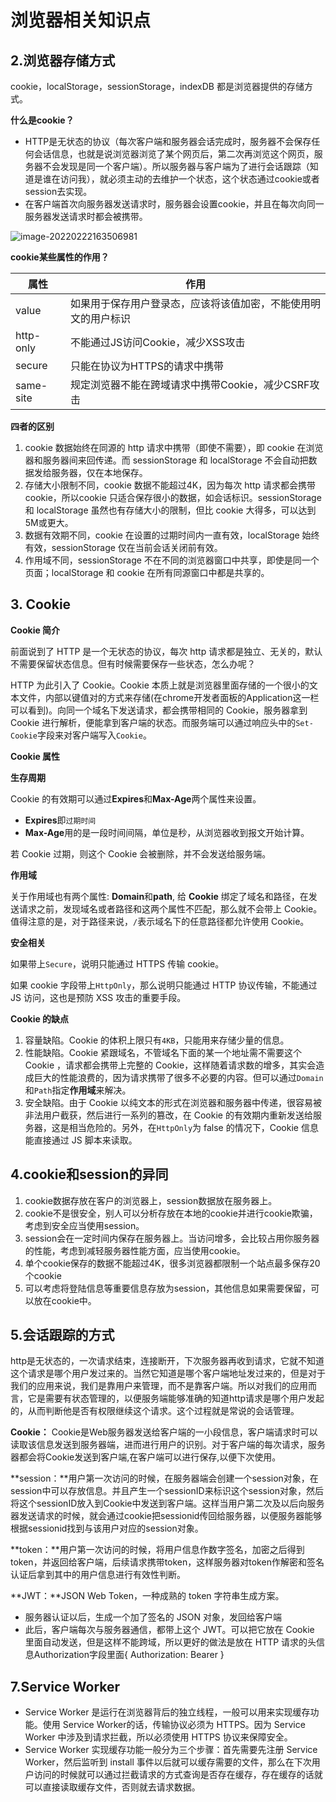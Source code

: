 # 浏览器相关知识点



## 2.浏览器存储方式

cookie，localStorage，sessionStorage，indexDB 都是浏览器提供的存储方式。

**什么是cookie？**

+ HTTP是无状态的协议（每次客户端和服务器会话完成时，服务器不会保存任何会话信息，也就是说浏览器浏览了某个网页后，第二次再浏览这个网页，服务器不会发现是同一个客户端）。所以服务器与客户端为了进行会话跟踪（知道是谁在访问我），就必须主动的去维护一个状态，这个状态通过cookie或者session去实现。
+ 在客户端首次向服务器发送请求时，服务器会设置cookie，并且在每次向同一服务器发送请求时都会被携带。

![image-20220222163506981](C:\Users\64554\AppData\Roaming\Typora\typora-user-images\image-20220222163506981.png)



**cookie某些属性的作用？**

| 属性      | 作用                                                         |
| --------- | ------------------------------------------------------------ |
| value     | 如果用于保存用户登录态，应该将该值加密，不能使用明文的用户标识 |
| http-only | 不能通过JS访问Cookie，减少XSS攻击                            |
| secure    | 只能在协议为HTTPS的请求中携带                                |
| same-site | 规定浏览器不能在跨域请求中携带Cookie，减少CSRF攻击           |



**四者的区别**

1. cookie 数据始终在同源的 http 请求中携带（即使不需要），即 cookie 在浏览器和服务器间来回传递。而 sessionStorage 和 localStorage 不会自动把数据发给服务器，仅在本地保存。
2. 存储大小限制不同，cookie 数据不能超过4K，因为每次 http 请求都会携带 cookie，所以cookie 只适合保存很小的数据，如会话标识。sessionStorage 和 localStorage 虽然也有存储大小的限制，但比 cookie 大得多，可以达到5M或更大。
3. 数据有效期不同，cookie 在设置的过期时间内一直有效，localStorage 始终有效，sessionStorage 仅在当前会话关闭前有效。
4. 作用域不同，sessionStorage 不在不同的浏览器窗口中共享，即使是同一个页面；localStorage 和 cookie 在所有同源窗口中都是共享的。



## 3. Cookie 

**Cookie 简介**

前面说到了 HTTP 是一个无状态的协议，每次 http 请求都是独立、无关的，默认不需要保留状态信息。但有时候需要保存一些状态，怎么办呢？

HTTP 为此引入了 Cookie。Cookie 本质上就是浏览器里面存储的一个很小的文本文件，内部以键值对的方式来存储(在chrome开发者面板的Application这一栏可以看到)。向同一个域名下发送请求，都会携带相同的 Cookie，服务器拿到 Cookie 进行解析，便能拿到客户端的状态。而服务端可以通过响应头中的`Set-Cookie`字段来对客户端写入`Cookie`。



**Cookie 属性**

**生存周期**

Cookie 的有效期可以通过**Expires**和**Max-Age**两个属性来设置。

- **Expires**即`过期时间`
- **Max-Age**用的是一段时间间隔，单位是秒，从浏览器收到报文开始计算。

若 Cookie 过期，则这个 Cookie 会被删除，并不会发送给服务端。

**作用域**

关于作用域也有两个属性: **Domain**和**path**, 给 **Cookie** 绑定了域名和路径，在发送请求之前，发现域名或者路径和这两个属性不匹配，那么就不会带上 Cookie。值得注意的是，对于路径来说，`/`表示域名下的任意路径都允许使用 Cookie。

**安全相关**

如果带上`Secure`，说明只能通过 HTTPS 传输 cookie。

如果 cookie 字段带上`HttpOnly`，那么说明只能通过 HTTP 协议传输，不能通过 JS 访问，这也是预防 XSS 攻击的重要手段。



**Cookie 的缺点**

1. 容量缺陷。Cookie 的体积上限只有`4KB`，只能用来存储少量的信息。
2. 性能缺陷。Cookie 紧跟域名，不管域名下面的某一个地址需不需要这个 Cookie ，请求都会携带上完整的 Cookie，这样随着请求数的增多，其实会造成巨大的性能浪费的，因为请求携带了很多不必要的内容。但可以通过`Domain`和`Path`指定**作用域**来解决。
3. 安全缺陷。由于 Cookie 以纯文本的形式在浏览器和服务器中传递，很容易被非法用户截获，然后进行一系列的篡改，在 Cookie 的有效期内重新发送给服务器，这是相当危险的。另外，在`HttpOnly`为 false 的情况下，Cookie 信息能直接通过 JS 脚本来读取。




## 4.cookie和session的异同

1. cookie数据存放在客户的浏览器上，session数据放在服务器上。
2. cookie不是很安全，别人可以分析存放在本地的cookie并进行cookie欺骗，考虑到安全应当使用session。
3. session会在一定时间内保存在服务器上。当访问增多，会比较占用你服务器的性能，考虑到减轻服务器性能方面，应当使用cookie。
4. 单个cookie保存的数据不能超过4K，很多浏览器都限制一个站点最多保存20个cookie
5. 可以考虑将登陆信息等重要信息存放为session，其他信息如果需要保留，可以放在cookie中。







## 5.会话跟踪的方式

http是无状态的，一次请求结束，连接断开，下次服务器再收到请求，它就不知道这个请求是哪个用户发过来的。当然它知道是哪个客户端地址发过来的，但是对于我们的应用来说，我们是靠用户来管理，而不是靠客户端。所以对我们的应用而言，它是需要有状态管理的，以便服务端能够准确的知道http请求是哪个用户发起的，从而判断他是否有权限继续这个请求。这个过程就是常说的会话管理。

**Cookie：** Cookie是Web服务器发送给客户端的一小段信息，客户端请求时可以读取该信息发送到服务器端，进而进行用户的识别。对于客户端的每次请求，服务器都会将Cookie发送到客户端,在客户端可以进行保存,以便下次使用。

**session：**用户第一次访问的时候，在服务器端会创建一个session对象，在session中可以存放信息。并且产生一个sessionID来标识这个session对象，然后将这个sessionID放入到Cookie中发送到客户端。这样当用户第二次及以后向服务器发送请求的时候，就会通过cookie把sessionid传回给服务器，以便服务器能够根据sessionid找到与该用户对应的session对象。

**token：**用户第一次访问的时候，将用户信息作数字签名，加密之后得到token，并返回给客户端，后续请求携带token，这样服务器对token作解密和签名认证后拿到其中的用户信息进行有效性判断。

**JWT：**JSON Web Token，一种成熟的 token 字符串生成方案。

+ 服务器认证以后，生成一个加了签名的 JSON 对象，发回给客户端      
+ 此后，客户端每次与服务器通信，都带上这个 JWT。可以把它放在 Cookie 里面自动发送，但是这样不能跨域，所以更好的做法是放在 HTTP 请求的头信息Authorization字段里面{ Authorization: Bearer <token> }



## 7.Service Worker

+ Service Worker 是运行在浏览器背后的独立线程，一般可以用来实现缓存功能。使用 Service Worker的话，传输协议必须为 HTTPS。因为 Service Worker 中涉及到请求拦截，所以必须使用 HTTPS 协议来保障安全。
+ Service Worker 实现缓存功能一般分为三个步骤：首先需要先注册 Service Worker，然后监听到 install 事件以后就可以缓存需要的文件，那么在下次用户访问的时候就可以通过拦截请求的方式查询是否存在缓存，存在缓存的话就可以直接读取缓存文件，否则就去请求数据。









































































































































































